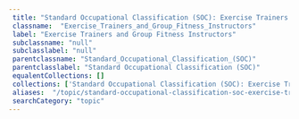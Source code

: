 ```yaml
--- 
 title: "Standard Occupational Classification (SOC): Exercise Trainers and Group Fitness Instructors" 
 classname:  "Exercise_Trainers_and_Group_Fitness_Instructors" 
 label: "Exercise Trainers and Group Fitness Instructors" 
 subclassname: "null" 
 subclasslabel: "null" 
 parentclassname: "Standard_Occupational_Classification_(SOC)" 
 parentclasslabel: "Standard Occupational Classification (SOC)" 
 equalentCollections: [] 
 collections: ['Standard Occupational Classification (SOC): Exercise Trainers and Group Fitness Instructors']
 aliases:  "/topic/standard-occupational-classification-soc-exercise-trainers-and-group-fitness-instructors"  
 searchCategory: "topic" 
---
```

